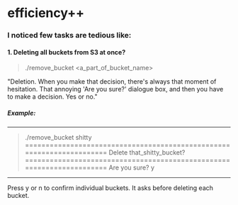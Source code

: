 # efficiency++

### I noticed few tasks are tedious like:

#### 1. Deleting all buckets from S3 at once?

  > ./remove_bucket <a_part_of_bucket_name>
  
  
"Deletion. When you make that decision, there's always that moment of hesitation. That annoying 'Are you sure?' dialogue box, and then you have to make a decision. Yes or no."

  
##### Example:
---------------------
  > ./remove_bucket shitty
   ======================================================================
Delete that_shitty_bucket?
 ======================================================================
Are you sure? y
---------------------

Press y or n to confirm individual buckets.
It asks before deleting each bucket.

